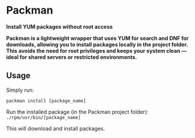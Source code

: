 # Packman
**Install YUM packages without root access**

**Packman is a lightweight wrapper that uses YUM for search and DNF for downloads, allowing you to install packages locally in the project folder.
This avoids the need for root privileges and keeps your system clean — ideal for shared servers or restricted environments.**

## Usage

Simply run:

    packman install [package_name]

Run the installed package (in the Packman project folder):
    ```./rpm/usr/bin/[package_name]```

This will download and install packages.

